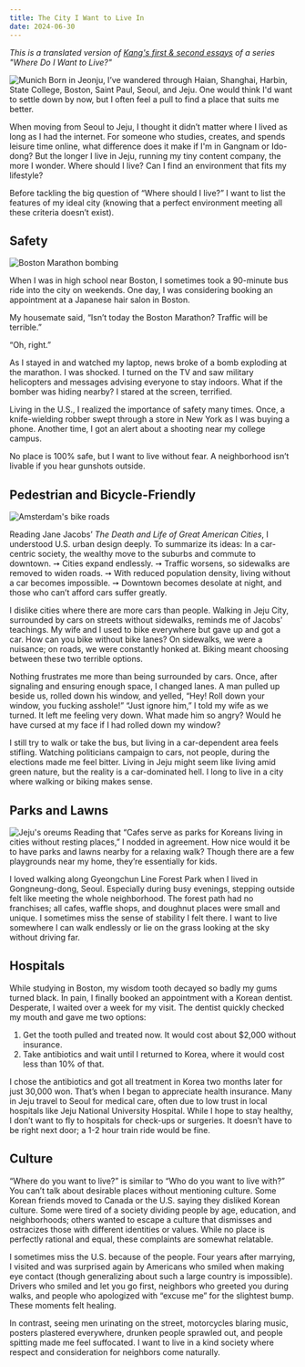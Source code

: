 ```yaml
---
title: The City I Want to Live In
date: 2024-06-30
---
```


*This is a translated version of [Kang's first & second essays](https://jagunbae.com/where-1/) of a series "Where Do I Want to Live?"*

![Munich](https://jagunbae.com/content/images/size/w2000/2024/05/IMG_0672.webp)
Born in Jeonju, I’ve wandered through Haian, Shanghai, Harbin, State College, Boston, Saint Paul, Seoul, and Jeju. One would think I'd want to settle down by now, but I often feel a pull to find a place that suits me better.

When moving from Seoul to Jeju, I thought it didn’t matter where I lived as long as I had the internet. For someone who studies, creates, and spends leisure time online, what difference does it make if I'm in Gangnam or Ido-dong? But the longer I live in Jeju, running my tiny content company, the more I wonder. Where should I live? Can I find an environment that fits my lifestyle?

Before tackling the big question of “Where should I live?” I want to list the features of my ideal city (knowing that a perfect environment meeting all these criteria doesn’t exist).

## Safety
![Boston Marathon bombing](https://jagunbae.com/content/images/2024/05/Smoke-bomb-attacks-explosion-detonation-Boston-Marathon-April-15-2013-2.webp)

When I was in high school near Boston, I sometimes took a 90-minute bus ride into the city on weekends. One day, I was considering booking an appointment at a Japanese hair salon in Boston.

My housemate said, “Isn’t today the Boston Marathon? Traffic will be terrible.”

“Oh, right.”

As I stayed in and watched my laptop, news broke of a bomb exploding at the marathon. I was shocked. I turned on the TV and saw military helicopters and messages advising everyone to stay indoors. What if the bomber was hiding nearby? I stared at the screen, terrified.

Living in the U.S., I realized the importance of safety many times. Once, a knife-wielding robber swept through a store in New York as I was buying a phone. Another time, I got an alert about a shooting near my college campus.

No place is 100% safe, but I want to live without fear. A neighborhood isn’t livable if you hear gunshots outside.

## Pedestrian and Bicycle-Friendly
![Amsterdam's bike roads](https://jagunbae.com/content/images/2024/05/amsterdam-tour-bicycle-group-800x450.webp)

Reading Jane Jacobs’ *The Death and Life of Great American Cities*, I understood U.S. urban design deeply. To summarize its ideas: In a car-centric society, the wealthy move to the suburbs and commute to downtown. ➙ Cities expand endlessly. ➙ Traffic worsens, so sidewalks are removed to widen roads. ➙ With reduced population density, living without a car becomes impossible. ➙ Downtown becomes desolate at night, and those who can’t afford cars suffer greatly.

I dislike cities where there are more cars than people. Walking in Jeju City, surrounded by cars on streets without sidewalks, reminds me of Jacobs' teachings. My wife and I used to bike everywhere but gave up and got a car. How can you bike without bike lanes? On sidewalks, we were a nuisance; on roads, we were constantly honked at. Biking meant choosing between these two terrible options.

Nothing frustrates me more than being surrounded by cars. Once, after signaling and ensuring enough space, I changed lanes. A man pulled up beside us, rolled down his window, and yelled, “Hey! Roll down your window, you fucking asshole!” “Just ignore him,” I told my wife as we turned. It left me feeling very down. What made him so angry? Would he have cursed at my face if I had rolled down my window?

I still try to walk or take the bus, but living in a car-dependent area feels stifling. Watching politicians campaign to cars, not people, during the elections made me feel bitter. Living in Jeju might seem like living amid green nature, but the reality is a car-dominated hell. I long to live in a city where walking or biking makes sense.

## Parks and Lawns
![Jeju's oreums](https://jagunbae.com/content/images/size/w2000/2024/05/IMG_2803.webp)
Reading that “Cafes serve as parks for Koreans living in cities without resting places,” I nodded in agreement. How nice would it be to have parks and lawns nearby for a relaxing walk? Though there are a few playgrounds near my home, they’re essentially for kids.

I loved walking along Gyeongchun Line Forest Park when I lived in Gongneung-dong, Seoul. Especially during busy evenings, stepping outside felt like meeting the whole neighborhood. The forest path had no franchises; all cafes, waffle shops, and doughnut places were small and unique. I sometimes miss the sense of stability I felt there.
I want to live somewhere I can walk endlessly or lie on the grass looking at the sky without driving far.

## Hospitals

While studying in Boston, my wisdom tooth decayed so badly my gums turned black. In pain, I finally booked an appointment with a Korean dentist. Desperate, I waited over a week for my visit. The dentist quickly checked my mouth and gave me two options:

1. Get the tooth pulled and treated now. It would cost about $2,000 without insurance.
2. Take antibiotics and wait until I returned to Korea, where it would cost less than 10% of that.

I chose the antibiotics and got all treatment in Korea two months later for just 30,000 won. That’s when I began to appreciate health insurance.
Many in Jeju travel to Seoul for medical care, often due to low trust in local hospitals like Jeju National University Hospital. While I hope to stay healthy, I don’t want to fly to hospitals for check-ups or surgeries. It doesn’t have to be right next door; a 1-2 hour train ride would be fine.

## Culture

“Where do you want to live?” is similar to “Who do you want to live with?” You can’t talk about desirable places without mentioning culture.
Some Korean friends moved to Canada or the U.S. saying they disliked Korean culture. Some were tired of a society dividing people by age, education, and neighborhoods; others wanted to escape a culture that dismisses and ostracizes those with different identities or values. While no place is perfectly rational and equal, these complaints are somewhat relatable.

I sometimes miss the U.S. because of the people. Four years after marrying, I visited and was surprised again by Americans who smiled when making eye contact (though generalizing about such a large country is impossible). Drivers who smiled and let you go first, neighbors who greeted you during walks, and people who apologized with “excuse me” for the slightest bump. These moments felt healing.

In contrast, seeing men urinating on the street, motorcycles blaring music, posters plastered everywhere, drunken people sprawled out, and people spitting made me feel suffocated. I want to live in a kind society where respect and consideration for neighbors come naturally.